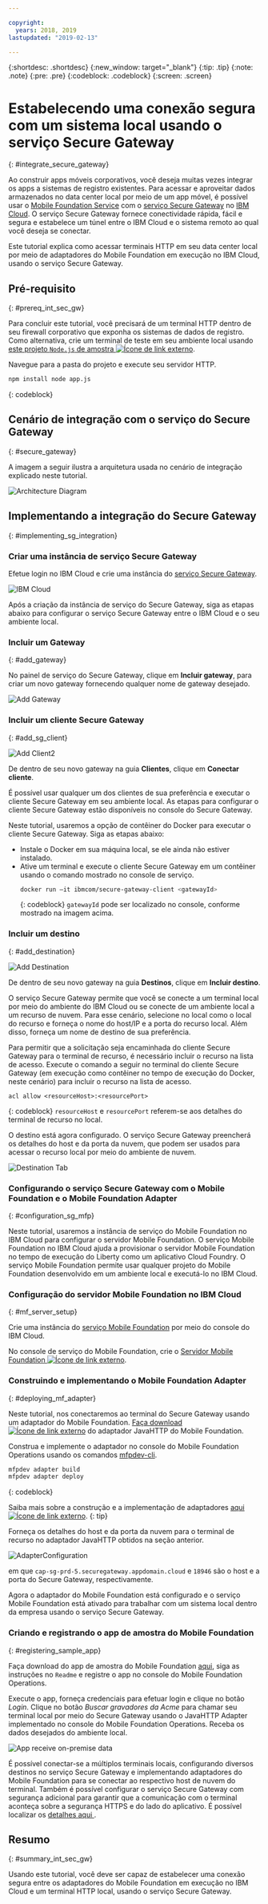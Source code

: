 ```yaml
---

copyright:
  years: 2018, 2019
lastupdated: "2019-02-13"

---
```


{:shortdesc: .shortdesc}
{:new_window: target="_blank"}
{:tip: .tip}
{:note: .note}
{:pre: .pre}
{:codeblock: .codeblock}
{:screen: .screen}

# Estabelecendo uma conexão segura com um sistema local usando o serviço Secure Gateway
{: #integrate_secure_gateway}

Ao construir apps móveis corporativos, você deseja muitas vezes integrar os apps a sistemas de registro existentes. Para acessar e aproveitar dados armazenados no data center local por meio de um app móvel, é possível usar o [Mobile Foundation Service](https://cloud.ibm.com/catalog/services/mobile-foundation) com o [serviço Secure Gateway](https://cloud.ibm.com/catalog/services/secure-gateway) no [IBM Cloud](https://cloud.ibm.com/). O serviço Secure Gateway fornece conectividade rápida, fácil e segura e estabelece um túnel entre o IBM Cloud e o sistema remoto ao qual você deseja se conectar.

Este tutorial explica como acessar terminais HTTP em seu data center local por meio de adaptadores do Mobile Foundation em execução no IBM Cloud, usando o serviço Secure Gateway.

## Pré-requisito
{: #prereq_int_sec_gw}

Para concluir este tutorial, você precisará de um terminal HTTP dentro de seu firewall corporativo que exponha os sistemas de dados de registro. Como alternativa, crie um terminal de teste em seu ambiente local usando [este projeto `Node.js` de amostra ![Ícone de link externo](../../icons/launch-glyph.svg "Ícone de link externo")](https://github.com/MobileFirst-Platform-Developer-Center/MFPSecureGatewayIonic/tree/master/NodeJSHTTPProject).

Navegue para a pasta do projeto e execute seu servidor HTTP.

```bash
npm install node app.js
```
{: codeblock}

## Cenário de integração com o serviço do Secure Gateway
{: #secure_gateway}

A imagem a seguir ilustra a arquitetura usada no cenário de integração explicado neste tutorial.

![Architecture Diagram](images/SecureGatewayArchi.png)

## Implementando a integração do Secure Gateway
{: #implementing_sg_integration}

### Criar uma instância de serviço Secure Gateway
Efetue login no IBM Cloud e crie uma instância do [serviço Secure Gateway](https://cloud.ibm.com/catalog/services/secure-gateway/). 

![IBM Cloud](images/SecureGatewayInst.gif)

Após a criação da instância de serviço do Secure Gateway, siga as etapas abaixo para configurar o serviço Secure Gateway entre o IBM Cloud e o seu ambiente local.

### Incluir um Gateway
{: #add_gateway}

No painel de serviço do Secure Gateway, clique em **Incluir gateway**, para criar um novo gateway fornecendo qualquer nome de gateway desejado.

![Add Gateway](images/AcmeAddGateway.gif)


### Incluir um cliente Secure Gateway
{: #add_sg_client}

![Add Client2](images/AcmeAddClient.gif)

De dentro de seu novo gateway na guia **Clientes**, clique em **Conectar cliente**.

É possível usar qualquer um dos clientes de sua preferência e executar o cliente Secure Gateway em seu ambiente local. As etapas para configurar o cliente Secure Gateway estão disponíveis no console do Secure Gateway.

Neste tutorial, usaremos a opção de contêiner do Docker para executar o cliente Secure Gateway. 
Siga as etapas abaixo:
*   Instale o Docker em sua máquina local, se ele ainda não estiver instalado.
*   Ative um terminal e execute o cliente Secure Gateway em um contêiner usando o comando mostrado no console de serviço.
    ```bash
    docker run –it ibmcom/secure-gateway-client <gatewayId>
    ```
    {: codeblock}
    `gatewayId` pode ser localizado no console, conforme mostrado na imagem acima.

### Incluir um destino
{: #add_destination}

![Add Destination](images/AcmeAddDest.gif)

De dentro de seu novo gateway na guia **Destinos**, clique em **Incluir destino**.

O serviço Secure Gateway permite que você se conecte a um terminal local por meio do ambiente do IBM Cloud ou se conecte de um ambiente local a um recurso de nuvem. Para esse cenário, selecione no local como o local do recurso e forneça o nome do host/IP e a porta do recurso local. Além disso, forneça um nome de destino de sua preferência.

Para permitir que a solicitação seja encaminhada do cliente Secure Gateway para o terminal de recurso, é necessário incluir o recurso na lista de acesso.
Execute o comando a seguir no terminal do cliente Secure Gateway (em execução como contêiner no tempo de execução do Docker, neste cenário) para incluir o recurso na lista de acesso.

```
acl allow <resourceHost>:<resourcePort>
```
{: codeblock}
`resourceHost` e `resourcePort` referem-se aos detalhes do terminal de recurso no local.

O destino está agora configurado. O serviço Secure Gateway preencherá os detalhes do host e da porta da nuvem, que podem ser usados para acessar o recurso local por meio do ambiente de nuvem.

![Destination Tab](images/AcmeCloudPopulate.gif)

### Configurando o serviço Secure Gateway com o Mobile Foundation e o Mobile Foundation Adapter
{: #configuration_sg_mfp}

Neste tutorial, usaremos a instância de serviço do Mobile Foundation no IBM Cloud para configurar o servidor Mobile Foundation. O serviço Mobile Foundation no IBM Cloud ajuda a provisionar o servidor Mobile Foundation no tempo de execução do Liberty como um aplicativo Cloud Foundry. O serviço Mobile Foundation permite usar qualquer projeto do Mobile Foundation desenvolvido em um ambiente local e executá-lo no IBM Cloud.

### Configuração do servidor Mobile Foundation no IBM Cloud
{: #mf_server_setup}

Crie uma instância do [serviço Mobile Foundation](https://cloud.ibm.com/catalog/services/mobile-foundation) por meio do console do IBM Cloud.

No console de serviço do Mobile Foundation, crie o [Servidor Mobile Foundation ![Ícone de link externo](../../icons/launch-glyph.svg "Ícone de link externo")](https://mobilefirstplatform.ibmcloud.com/tutorials/en/foundation/8.0/bluemix/using-mobile-foundation/).


### Construindo e implementando o Mobile Foundation Adapter
{: #deploying_mf_adapter}

Neste tutorial, nos conectaremos ao terminal do Secure Gateway usando um adaptador do Mobile Foundation. [Faça download ![Ícone de link externo](../../icons/launch-glyph.svg "Ícone de link externo")](https://github.com/MobileFirst-Platform-Developer-Center/Adapters/tree/release80/JavaHTTP) do adaptador JavaHTTP do Mobile Foundation.

Construa e implemente o adaptador no console do Mobile Foundation Operations usando os comandos [mfpdev-cli](/docs/services/mobilefoundation?topic=mobilefoundation-mobile_foundation_cli#mobile_foundation_cli).
```bash
mfpdev adapter build 
mfpdev adapter deploy
```
{: codeblock}

Saiba mais sobre a construção e a implementação de adaptadores [aqui ![Ícone de link externo](../../icons/launch-glyph.svg "Ícone de link externo")](https://mobilefirstplatform.ibmcloud.com/tutorials/en/foundation/8.0/adapters/).
{: tip}
 
Forneça os detalhes do host e da porta da nuvem para o terminal de recurso no adaptador JavaHTTP obtidos na seção anterior. 

![AdapterConfiguration ](images/AdapterConfiguration.png)

em que `cap-sg-prd-5.securegateway.appdomain.cloud` e `18946` são o host e a porta do Secure Gateway, respectivamente.
 
Agora o adaptador do Mobile Foundation está configurado e o serviço Mobile Foundation está ativado para trabalhar com um sistema local dentro da empresa usando o serviço Secure Gateway.

### Criando e registrando o app de amostra do Mobile Foundation
{: #registering_sample_app}

Faça download do app de amostra do Mobile Foundation [aqui](https://github.com/MobileFirst-Platform-Developer-Center/MFPSecureGatewayIonic/), siga as instruções no `Readme` e registre o app no console do Mobile Foundation Operations.

Execute o app, forneça credenciais para efetuar login e clique no botão *Login*. Clique no botão *Buscar gravadores da Acme* para chamar seu terminal local por meio do Secure Gateway usando o JavaHTTP Adapter implementado no console do Mobile Foundation Operations. Receba os dados desejados do ambiente local.

![App receive on-premise data](images/AcmePublishersApp.gif)

É possível conectar-se a múltiplos terminais locais, configurando diversos destinos no serviço Secure Gateway e implementando adaptadores do Mobile Foundation para se conectar ao respectivo host de nuvem do terminal. Também é possível configurar o serviço Secure Gateway com segurança adicional para garantir que a comunicação com o terminal aconteça sobre a segurança HTTPS e do lado do aplicativo. É possível localizar os  [ detalhes aqui ](/docs/services/SecureGateway?topic=securegateway-getting-started-with-sg#getting-started-with-sg).


## Resumo
{: #summary_int_sec_gw}

Usando este tutorial, você deve ser capaz de estabelecer uma conexão segura entre os adaptadores do Mobile Foundation em execução no IBM Cloud e um terminal HTTP local, usando o serviço Secure Gateway.

